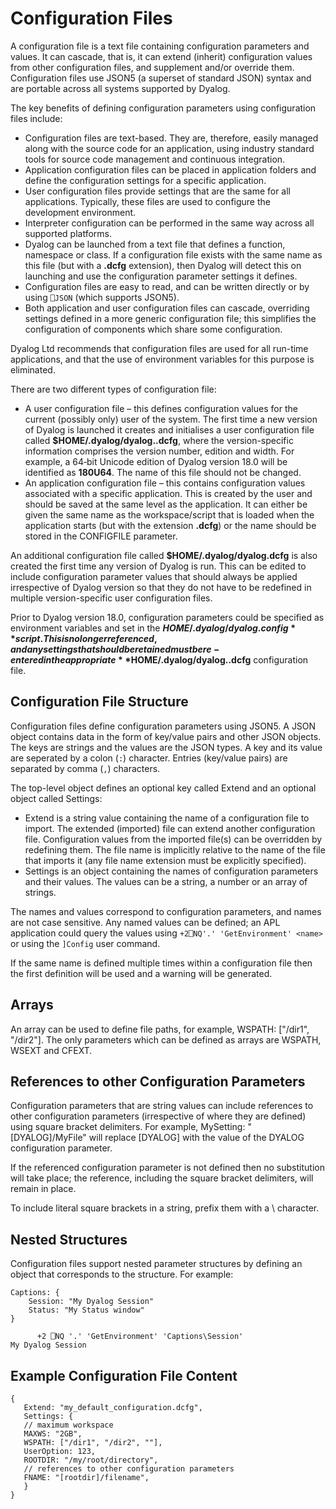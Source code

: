 # Configuration Files

A configuration file is a text file containing configuration parameters and values. It can cascade, that is, it can extend (inherit) configuration values from other configuration files, and supplement and/or override them. Configuration files use JSON5 (a superset of standard JSON) syntax and are portable across all systems supported by Dyalog.

The key benefits of defining configuration parameters using configuration files include:

- Configuration files are text-based. They are, therefore, easily managed along with the source code for an application, using industry standard tools for source code management and continuous integration.
- Application configuration files can be placed in application folders and define the configuration settings for a specific application.
- User configuration files provide settings that are the same for all applications. Typically, these files are used to configure the development environment.
- Interpreter configuration can be performed in the same way across all supported platforms.
- Dyalog can be launched from a text file that defines a function, namespace or class. If a configuration file exists with the same name as this file (but with a **.dcfg** extension), then Dyalog will detect this on launching and use the configuration parameter settings it defines.
- Configuration files are easy to read, and can be written directly or by using `⎕JSON` (which supports JSON5).
- Both application and user configuration files can cascade, overriding settings defined in a more generic configuration file; this simplifies the configuration of components which share some configuration.

Dyalog Ltd recommends that configuration files are used for all run-time applications, and that the use of environment variables for this purpose is eliminated.

There are two different types of configuration file:

- A user configuration file – this defines configuration values for the current (possibly only) user of the system. The first time a new version of Dyalog is launched it creates and initialises a user configuration file called **$HOME/.dyalog/dyalog.<version-specific>.dcfg**, where the version-specific information comprises the version number, edition and width. For example, a 64‑bit Unicode edition of Dyalog version 18.0 will be identified as **180U64**. The name of this file should not be changed.
- An application configuration file – this contains configuration values associated with a specific application. This is created by the user and should be saved at the same level as the application. It can either be given the same name as the workspace/script that is loaded when the application starts (but with the extension **.dcfg**) or the name should be stored in the CONFIGFILE parameter.

An additional configuration file called **$HOME/.dyalog/dyalog.dcfg** is also created the first time any version of Dyalog is run. This can be edited to include configuration parameter values that should always be applied irrespective of Dyalog version so that they do not have to be redefined in multiple version-specific user configuration files.

Prior to Dyalog version 18.0, configuration parameters could be specified as environment variables and set in the **$HOME/.dyalog/dyalog.config** script. This is no longer referenced, and any settings that should be retained must be re-entered in the appropriate **$HOME/.dyalog/dyalog.<version-specific>.dcfg** configuration file.

## Configuration File Structure

Configuration files define configuration parameters using JSON5. A JSON object contains data in the form of key/value pairs and other JSON objects. The keys are strings and the values are the JSON types. A key and its value are seperated by a colon (`:`) character. Entries (key/value pairs) are separated by comma (`,`) characters.

The top-level object defines an optional key called Extend and an optional object called Settings:

- Extend is a string value containing the name of a configuration file to import. The extended (imported) file can extend another configuration file. Configuration values from the imported file(s) can be overridden by redefining them. The file name is implicitly relative to the name of the file that imports it (any file name extension must be explicitly specified).
- Settings is an object containing the names of configuration parameters and their values. The values can be a string, a number or an array of strings.

The names and values correspond to configuration parameters, and names are not case sensitive. Any named values can be defined; an APL application could query the values using `+2⎕NQ'.' 'GetEnvironment' <name>` or using the `]Config` user command.

If the same name is defined multiple times within a configuration file then the first definition will be used and a warning will be generated.

## Arrays

An array can be used to define file paths, for example, WSPATH: ["/dir1", "/dir2"]. The only parameters which can be defined as arrays are WSPATH, WSEXT and CFEXT.

## References to other Configuration Parameters

Configuration parameters that are string values can include references to other configuration parameters (irrespective of where they are defined) using square bracket delimiters. For example, MySetting: "[DYALOG]/MyFile" will replace [DYALOG] with the value of the DYALOG configuration parameter.

If the referenced configuration parameter is not defined then no substitution will take place; the reference, including the square bracket delimiters, will remain in place.

To include literal square brackets in a string, prefix them with a \ character.

## Nested Structures

Configuration files support nested parameter structures by defining an object that corresponds to the structure. For example:
```apl
Captions: {
    Session: "My Dyalog Session"
    Status: "My Status window"
}
```
```apl
      +2 ⎕NQ '.' 'GetEnvironment' 'Captions\Session'
My Dyalog Session
```

## Example Configuration File Content
```apl
{
   Extend: "my_default_configuration.dcfg",
   Settings: {
   // maximum workspace
   MAXWS: "2GB",
   WSPATH: ["/dir1", "/dir2", ""],
   UserOption: 123,
   ROOTDIR: "/my/root/directory",
   // references to other configuration parameters
   FNAME: "[rootdir]/filename",
   }
}
```
